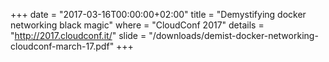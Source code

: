 +++
date        = "2017-03-16T00:00:00+02:00"
title       = "Demystifying docker networking black magic"
where       = "CloudConf 2017"
details     = "http://2017.cloudconf.it/"
slide       = "/downloads/demist-docker-networking-cloudconf-march-17.pdf"
+++
